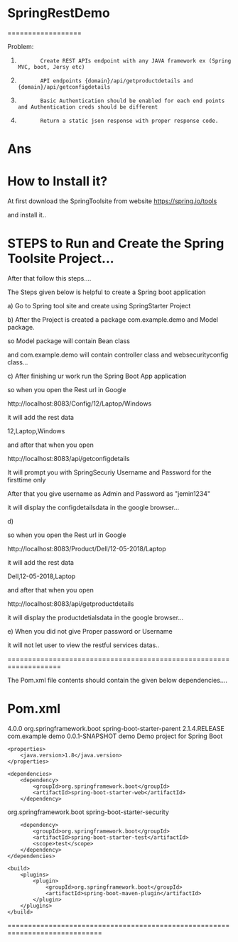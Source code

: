 # SpringRestDemo
==================


Problem:

 

1)            Create REST APIs endpoint with any JAVA framework ex (Spring MVC, boot, Jersy etc)

2)            API endpoints {domain}/api/getproductdetails and {domain}/api/getconfigdetails

3)            Basic Authentication should be enabled for each end points and Authentication creds should be different

4)            Return a static json response with proper response code.



Ans
===

How  to  Install  it?
=====================

At  first  download  the  SpringToolsite  from  website  https://spring.io/tools

and  install  it..

STEPS  to  Run and  Create the  Spring Toolsite Project...
==========================================================

After  that  follow  this  steps....


The  Steps  given  below   is  helpful  to  create  a  Spring boot  application

a) Go  to  Spring  tool site  and  create  using SpringStarter Project

b) After  the  Project  is  created  a  package com.example.demo and  Model package.

so  Model  package  will  contain  Bean class

and  com.example.demo  will  contain  controller class  and  websecurityconfig  class...

c) After  finishing ur  work  run  the  Spring Boot App  application

so  when you  open  the  Rest url in Google

http://localhost:8083/Config/12/Laptop/Windows

it  will  add  the  rest  data

12,Laptop,Windows

and  after  that  when  you  open

http://localhost:8083/api/getconfigdetails

It  will  prompt  you  with  SpringSecuriy Username and  Password  for  the  firsttime only

After that you  give  username as  Admin  and  Password  as  "jemin1234"

it  will  display   the   configdetailsdata  in  the   google  browser...


d)

so  when you  open  the  Rest url in Google

http://localhost:8083/Product/Dell/12-05-2018/Laptop

it  will  add  the  rest  data

Dell,12-05-2018,Laptop

and  after  that  when  you  open

http://localhost:8083/api/getproductdetails


it  will  display   the   productdetialsdata  in  the   google  browser...



e)  When  you  did  not  give  Proper  password  or  Username 

it  will not  let  user  to  view  the  restful  services  datas..



===================================================================

The  Pom.xml file  contents  should  contain the  given below  dependencies....

Pom.xml
=======

<?xml version="1.0" encoding="UTF-8"?>
<project xmlns="http://maven.apache.org/POM/4.0.0" xmlns:xsi="http://www.w3.org/2001/XMLSchema-instance"
	xsi:schemaLocation="http://maven.apache.org/POM/4.0.0 http://maven.apache.org/xsd/maven-4.0.0.xsd">
	<modelVersion>4.0.0</modelVersion>
	<parent>
		<groupId>org.springframework.boot</groupId>
		<artifactId>spring-boot-starter-parent</artifactId>
		<version>2.1.4.RELEASE</version>
		<relativePath/> <!-- lookup parent from repository -->
	</parent>
	<groupId>com.example</groupId>
	<artifactId>demo</artifactId>
	<version>0.0.1-SNAPSHOT</version>
	<name>demo</name>
	<description>Demo project for Spring Boot</description>

	<properties>
		<java.version>1.8</java.version>
	</properties>

	<dependencies>
		<dependency>
			<groupId>org.springframework.boot</groupId>
			<artifactId>spring-boot-starter-web</artifactId>
		</dependency>

<dependency>
			<groupId>org.springframework.boot</groupId>
			<artifactId>spring-boot-starter-security</artifactId>
		</dependency>
		

		<dependency>
			<groupId>org.springframework.boot</groupId>
			<artifactId>spring-boot-starter-test</artifactId>
			<scope>test</scope>
		</dependency>
	</dependencies>

	<build>
		<plugins>
			<plugin>
				<groupId>org.springframework.boot</groupId>
				<artifactId>spring-boot-maven-plugin</artifactId>
			</plugin>
		</plugins>
	</build>

</project>

=============================================================================




